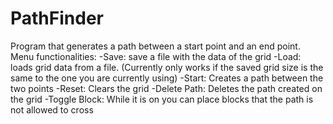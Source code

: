 # PathFinder
Program that generates a path between a start point and an end point.
Menu functionalities: 
  -Save: save a file with the data of the grid 
  -Load: loads grid data from a file. (Currently only works if the saved grid size is the same to the one you are currently using)
  -Start: Creates a path between the two points
  -Reset: Clears the grid
  -Delete Path: Deletes the path created on the grid
  -Toggle Block: While it is on you can place blocks that the path is not allowed to cross
